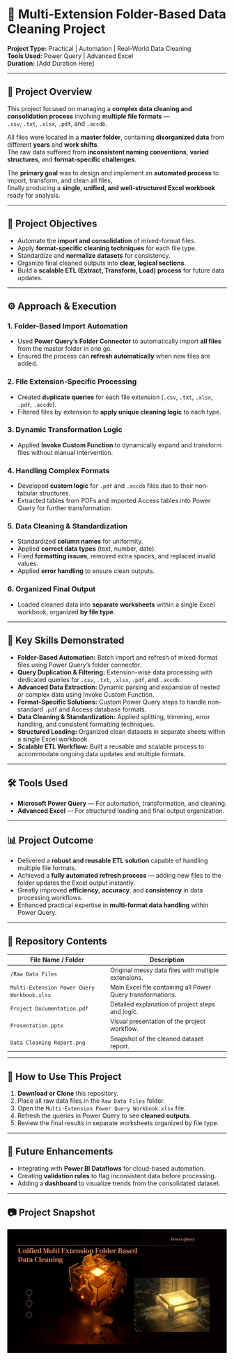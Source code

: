# 📂 Multi-Extension Folder-Based Data Cleaning Project  

**Project Type:** Practical | Automation | Real-World Data Cleaning  
**Tools Used:** Power Query | Advanced Excel  
**Duration:** [Add Duration Here]  

---

## 📖 Project Overview  

This project focused on managing a **complex data cleaning and consolidation process** involving **multiple file formats** —  
`.csv`, `.txt`, `.xlsx`, `.pdf`, and `.accdb`.  

All files were located in a **master folder**, containing **disorganized data** from different **years** and **work shifts**.  
The raw data suffered from **inconsistent naming conventions**, **varied structures**, and **format-specific challenges**.  

The **primary goal** was to design and implement an **automated process** to import, transform, and clean all files,  
finally producing a **single, unified, and well-structured Excel workbook** ready for analysis.  

---

## 🎯 Project Objectives  

- Automate the **import and consolidation** of mixed-format files.  
- Apply **format-specific cleaning techniques** for each file type.  
- Standardize and **normalize datasets** for consistency.  
- Organize final cleaned outputs into **clear, logical sections**.  
- Build a **scalable ETL (Extract, Transform, Load) process** for future data updates.  

---

## ⚙ Approach & Execution  

### **1. Folder-Based Import Automation**  
- Used **Power Query’s Folder Connector** to automatically import **all files** from the master folder in one go.  
- Ensured the process can **refresh automatically** when new files are added.  

### **2. File Extension-Specific Processing**  
- Created **duplicate queries** for each file extension (`.csv`, `.txt`, `.xlsx`, `.pdf`, `.accdb`).  
- Filtered files by extension to **apply unique cleaning logic** to each type.  

### **3. Dynamic Transformation Logic**  
- Applied **Invoke Custom Function** to dynamically expand and transform files without manual intervention.  

### **4. Handling Complex Formats**  
- Developed **custom logic** for `.pdf` and `.accdb` files due to their non-tabular structures.  
- Extracted tables from PDFs and imported Access tables into Power Query for further transformation.  

### **5. Data Cleaning & Standardization**  
- Standardized **column names** for uniformity.  
- Applied **correct data types** (text, number, date).  
- Fixed **formatting issues**, removed extra spaces, and replaced invalid values.  
- Applied **error handling** to ensure clean outputs.  

### **6. Organized Final Output**  
- Loaded cleaned data into **separate worksheets** within a single Excel workbook, organized **by file type**.  

---

## 🧠 Key Skills Demonstrated  

- **Folder-Based Automation:** Batch import and refresh of mixed-format files using Power Query’s folder connector.  
- **Query Duplication & Filtering:** Extension-wise data processing with dedicated queries for `.csv`, `.txt`, `.xlsx`, `.pdf`, and `.accdb`.  
- **Advanced Data Extraction:** Dynamic parsing and expansion of nested or complex data using Invoke Custom Function.  
- **Format-Specific Solutions:** Custom Power Query steps to handle non-standard `.pdf` and Access database formats.  
- **Data Cleaning & Standardization:** Applied splitting, trimming, error handling, and consistent formatting techniques.  
- **Structured Loading:** Organized clean datasets in separate sheets within a single Excel workbook.  
- **Scalable ETL Workflow:** Built a reusable and scalable process to accommodate ongoing data updates and multiple formats.

---

## 🛠 Tools Used  

- **Microsoft Power Query** — For automation, transformation, and cleaning.  
- **Advanced Excel** — For structured loading and final output organization.  

---

## 📊 Project Outcome  

- Delivered a **robust and reusable ETL solution** capable of handling multiple file formats.  
- Achieved a **fully automated refresh process** — adding new files to the folder updates the Excel output instantly.  
- Greatly improved **efficiency**, **accuracy**, and **consistency** in data processing workflows.  
- Enhanced practical expertise in **multi-format data handling** within Power Query.  

---

## 📂 Repository Contents  

| File Name / Folder | Description |
|--------------------|-------------|
| `/Raw Data Files` | Original messy data files with multiple extensions. |
| `Multi-Extension Power Query Workbook.xlsx` | Main Excel file containing all Power Query transformations. |
| `Project Documentation.pdf` | Detailed explanation of project steps and logic. |
| `Presentation.pptx` | Visual presentation of the project workflow. |
| `Data Cleaning Report.png` | Snapshot of the cleaned dataset report. |

---

## 🚀 How to Use This Project  

1. **Download or Clone** this repository.  
2. Place all raw data files in the `Raw Data Files` folder.  
3. Open the `Multi-Extension Power Query Workbook.xlsx` file.  
4. Refresh the queries in Power Query to see **cleaned outputs**.  
5. Review the final results in separate worksheets organized by file type.  

---

## 🌟 Future Enhancements  

- Integrating with **Power BI Dataflows** for cloud-based automation.  
- Creating **validation rules** to flag inconsistent data before processing.  
- Adding a **dashboard** to visualize trends from the consolidated dataset.  

---

## 📷 Project Snapshot  

![Data Cleaning Report](./Data%20Cleaning%20Report.jpg)  

 

